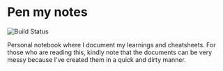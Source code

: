 # Pen my notes

![Build Status](https://travis-ci.com/aluxh/test-mkdocs.svg?branch=master)

Personal notebook where I document my learnings and cheatsheets. For those who are reading this, kindly note that the documents can be very messy because I've created them in a quick and dirty manner.
